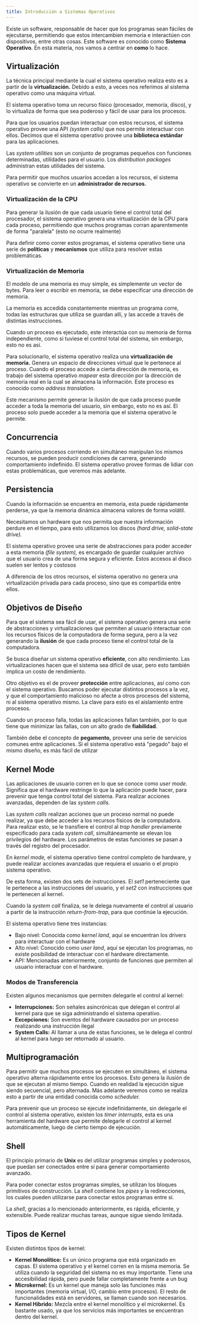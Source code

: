 ```yaml
---
title: Introducción a Sistemas Operativos
---
```


Existe un software, responsable de hacer que los programas sean fáciles de ejecutarse, permitiendo que estos intercambien memoria e interactúen con dispositivos, entre otras cosas. Este software es conocido como **Sistema Operativo**. En esta materia, nos vamos a centrar en **como** lo hace.

## Virtualización

La técnica principal mediante la cual el sistema operativo realiza esto es a partir de la **virtualización.** Debido a esto, a veces nos referimos al sistema operativo como una máquina virtual.

El sistema operativo toma un recurso físico (procesador, memoria, disco), y lo virtualiza de forma que sea poderoso y fácil de usar para los procesos.

Para que los usuarios puedan interactuar con estos recursos, el sistema operativo provee una API *(system calls)* que nos permite interactuar con ellos. Decimos que el sistema operativo provee una **biblioteca estándar** para las aplicaciones.

Las *system utilities* son un conjunto de programas pequeños con funciones determinadas, utilidades para el usuario. Los *distribution packages* administran estas utilidades del sistema.

Para permitir que muchos usuarios accedan a los recursos, el sistema operativo se convierte en un **administrador de recursos.**

### Virtualización de la CPU

Para generar la ilusión de que cada usuario tiene el control total del procesador, el sistema operativo genera una virtualización de la CPU para cada proceso, permitiendo que muchos programas corran aparentemente de forma "paralela" (esto no ocurre realmente)

Para definir como correr estos programas, el sistema operativo tiene una serie de **políticas** y **mecanismos** que utiliza para resolver estas problemáticas.

### Virtualización de Memoria

El modelo de una memoria es muy simple, es simplemente un vector de bytes. Para leer o escribir en memoria, se debe especificar una dirección de memoria.

La memoria es accedida constantemente mientras un programa corre, todas las estructuras que utiliza se guardan allí, y las accede a través de distintas instrucciones.

Cuando un proceso es ejecutado, este interactúa con su memoria de forma independiente, como si tuviese el control total del sistema, sin embargo, esto no es así.

Para solucionarlo, el sistema operativo realiza una **virtualización de memoria.** Genera un espacio de direcciones virtual que le pertenece al proceso. Cuando el proceso accede a cierta dirección de memoria, es trabajo del sistema operativo *mapear* esta dirección por la dirección de memoria real en la cual se almacena la información. Este proceso es conocido como *address translation.*

Este mecanismo permite generar la ilusión de que cada proceso puede acceder a toda la memoria del usuario, sin embargo, esto no es así. El proceso solo puede acceder a la memoria que el sistema operativo le permite.

## Concurrencia

Cuando varios procesos corriendo en simultáneo manipulan los mismos recursos, se pueden producir condiciones de carrera, generando comportamiento indefinido. El sistema operativo provee formas de lidiar con estas problemáticas, que veremos más adelante.

## Persistencia

Cuando la información se encuentra en memoria, esta puede rápidamente perderse, ya que la memoria dinámica almacena valores de forma volátil.

Necesitamos un hardware que nos permita que nuestra información perdure en el tiempo, para esto utilizamos los discos *(hard drive, solid-state drive).*

El sistema operativo provee una serie de abstracciones para poder acceder a esta memoria *(file system),* es encargado de guardar cualquier archivo que el usuario crea de una forma segura y eficiente. Estos accesos al disco suelen ser lentos y costosos

A diferencia de los otros recursos, el sistema operativo no genera una virtualización privada para cada proceso, sino que es compartida entre ellos.

## Objetivos de Diseño

Para que el sistema sea fácil de usar, el sistema operativo genera una serie de abstracciones y virtualizaciones que permiten al usuario interactuar con los recursos físicos de la computadora de forma segura, pero a la vez generando la **ilusión** de que cada proceso tiene el control total de la computadora.

Se busca diseñar un sistema operativo **eficiente**, con alto rendimiento. Las virtualizaciones hacen que el sistema sea difícil de usar, pero esto también implica un costo de rendimiento.

Otro objetivo es el de proveer **protección** entre aplicaciones, así como con el sistema operativo. Buscamos poder ejecutar distintos procesos a la vez, y que el comportamiento malicioso no afecte a otros procesos del sistema, ni al sistema operativo mismo. La clave para esto es el aislamiento entre procesos.

Cuando un proceso falla, todas las aplicaciones fallan también, por lo que tiene que minimizar las fallas, con un alto grado de **fiabilidad**.

También debe el concepto de **pegamento,** proveer una serie de servicios comunes entre aplicaciones. Si el sistema operativo está "pegado" bajo el mismo diseño, es más fácil de utilizar

## Kernel Mode

Las aplicaciones de usuario corren en lo que se conoce como *user mode.* Significa que el hardware restringe lo que la aplicación puede hacer, para prevenir que tenga control total del sistema. Para realizar acciones avanzadas, dependen de las *system calls.*

Las *system calls* realizan acciones que un proceso normal no puede realizar, ya que debe acceder a los recursos físicos de la computadora. Para realizar esto, se le transfiere el control al *trap handler* previamente especificado para cada *system call*, simultáneamente se elevan los privilegios del hardware. Los parámetros de estas funciones se pasan a través del registro del procesador.

En *kernel mode,* el sistema operativo tiene control completo de hardware, y puede realizar acciones avanzadas que requiera el usuario o el propio sistema operativo.

De esta forma, existen dos sets de instrucciones. El *set1* perteneciente que le pertenece a las instrucciones del usuario, y el *set2* con instrucciones que le pertenecen al kernel.

Cuando la *system call* finaliza, se le delega nuevamente el control al usuario a partir de la instrucción *return-from-trap*, para que continúe la ejecución.

El sistema operativo tiene tres instancias:

- Bajo nivel: Conocida como *kernel land*, aquí se encuentran los drivers para interactuar con el hardware
- Alto nivel: Conocido como *user land*, aquí se ejecutan los programas, no existe posibilidad de interactuar con el hardware directamente.
- API: Mencionadas anteriormente, conjunto de funciones que permiten al usuario interactuar con el hardware.

### Modos de Transferencia

Existen algunos mecanismos que permiten delegarle el control al kernel:

- **Interrupciones:** Son señales asincrónicas que delegan el control al kernel para que se siga administrando el sistema operativo.
- **Excepciones:** Son eventos del hardware causados por un proceso realizando una instrucción ilegal
- **System Calls:** Al llamar a una de estas funciones, se le delega el control al kernel para luego ser retornado al usuario.

## Multiprogramación

Para permitir que muchos procesos se ejecuten en simultáneo, el sistema operativo alterna rápidamente entre los procesos. Esto genera la ilusión de que se ejecutan al mismo tiempo. Cuando en realidad la ejecución sigue siendo secuencial, pero alternada. Más adelante veremos como se realiza esto a partir de una entidad conocida como *scheduler.*

Para prevenir que un proceso se ejecute indefinidamente, sin delegarle el control al sistema operativo, existen los *timer interrupts*, esta es una herramienta del hardware que permite delegarle el control al kernel automáticamente, luego de cierto tiempo de ejecución.

## Shell

El principio primario de **Unix** es del utilizar programas simples y poderosos, que puedan ser conectados entre sí para generar comportamiento avanzado.

Para poder conectar estos programas simples, se utilizan los bloques primitivos de construcción. La *shell* contiene los *pipes* y la redirecciones, los cuales pueden utilizarse para conectar estos programas entre sí.

La *shell*, gracias a lo mencionado anteriormente, es rápida, eficiente, y extensible. Puede realizar muchas tareas, aunque sigue siendo limitada.

## Tipos de Kernel

Existen distintos tipos de kernel:

- **Kernel Monolítico:** Es un único programa que está organizado en capas. El sistema operativo y el kernel corren en la misma memoria. Se utiliza cuando la seguridad del sistema no es muy importante. Tiene una accesibilidad rápida, pero puede fallar completamente frente a un bug
- **Microkernel:** Es un kernel que maneja solo las funciones más importantes (memoria virtual, I/O, cambio entre procesos). El resto de funcionalidades está en servidores, se llaman cuando son necesarios.
- **Kernel Híbrido:** Mezcla entre el kernel monolítico y el microkernel. Es bastante usado, ya que los servicios más importantes se encuentran dentro del kernel.
